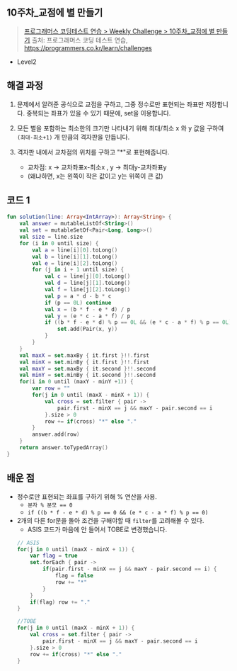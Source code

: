 ## 10주차_교점에 별 만들기

> [프로그래머스 코딩테스트 연습 > Weekly Challenge > 10주차_교점에 별 만들기](https://programmers.co.kr/learn/courses/30/lessons/87377)
> 출처: 프로그래머스 코딩 테스트 연습, https://programmers.co.kr/learn/challenges

- Level2

## 해결 과정

1. 문제에서 알려준 공식으로 교점을 구하고, 그중 정수로만 표현되는 좌표만 저장합니다.
    중복되는 좌표가 있을 수 있기 때문에, set을 이용합니다.

2. 모든 별을 포함하는 최소한의 크기만 나타내기 위해 최대/최소 x 와 y 값을 구하여 `(최대-최소+1)` 개 만큼의 격자판을 만듭니다. 

3. 격자판 내에서 교차점의 위치를 구하고 "*"로 표현해줍니다.
    - 교차점: x -> 교차좌표x-최소x , y -> 최대y-교차좌표y
    - (왜냐하면, x는 왼쪽이 작은 값이고 y는 위쪽이 큰 값)

## 코드 1

```kotlin
fun solution(line: Array<IntArray>): Array<String> {
    val answer = mutableListOf<String>()
    val set = mutableSetOf<Pair<Long, Long>>()
    val size = line.size
    for (i in 0 until size) {
        val a = line[i][0].toLong()
        val b = line[i][1].toLong()
        val e = line[i][2].toLong()
        for (j in i + 1 until size) {
            val c = line[j][0].toLong()
            val d = line[j][1].toLong()
            val f = line[j][2].toLong()
            val p = a * d - b * c
            if (p == 0L) continue
            val x = (b * f - e * d) / p
            val y = (e * c - a * f) / p
            if ((b * f - e * d) % p == 0L && (e * c - a * f) % p == 0L) {
                set.add(Pair(x, y))
            }
        }
    }
    val maxX = set.maxBy { it.first }!!.first
    val minX = set.minBy { it.first }!!.first
    val maxY = set.maxBy { it.second }!!.second
    val minY = set.minBy { it.second }!!.second
    for(i in 0 until (maxY - minY +1)) {
        var row = ""
        for(j in 0 until (maxX - minX + 1)) {
            val cross = set.filter { pair ->
                pair.first - minX == j && maxY - pair.second == i
            }.size > 0
            row += if(cross) "*" else "."
        }
        answer.add(row)
    }
    return answer.toTypedArray()
}
```

## 배운 점

- 정수로만 표현되는 좌표를 구하기 위해 % 연산을 사용.
    - `분자 % 분모 == 0`
    - `if ((b * f - e * d) % p == 0 && (e * c - a * f) % p == 0)`
- 2개의 다른 for문을 돌아 조건을 구해야할 때 `filter`를 고려해볼 수 있다.
    - ASIS 코드가 마음에 안 들어서 TOBE로 변경했습니다.
    ```kotlin
    // ASIS
    for(j in 0 until (maxX - minX + 1)) {
        var flag = true
        set.forEach { pair ->
            if(pair.first - minX == j && maxY - pair.second == i) {
                flag = false
                row += "*"
            }
        }
        if(flag) row += "."
    }

    //TOBE
    for(j in 0 until (maxX - minX + 1)) {
        val cross = set.filter { pair ->
            pair.first - minX == j && maxY - pair.second == i
        }.size > 0
        row += if(cross) "*" else "."
    }
    ```